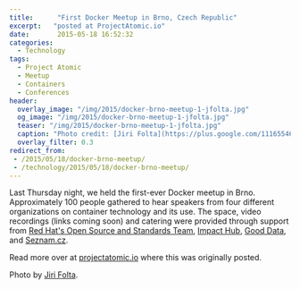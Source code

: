 ```yaml
---
title:      "First Docker Meetup in Brno, Czech Republic"
excerpt:   "posted at ProjectAtomic.io"
date:       2015-05-18 16:52:32
categories:
  - Technology
tags:
  - Project Atomic
  - Meetup
  - Containers
  - Conferences
header:
  overlay_image: "/img/2015/docker-brno-meetup-1-jfolta.jpg"
  og_image: "/img/2015/docker-brno-meetup-1-jfolta.jpg"
  teaser: "/img/2015/docker-brno-meetup-1-jfolta.jpg"
  caption: "Photo credit: [Jiri Folta](https://plus.google.com/111655466984621162361/about)"
  overlay_filter: 0.3
redirect_from:
 - /2015/05/18/docker-brno-meetup/
 - /technology/2015/05/18/docker-brno-meetup/
---
```


Last Thursday night, we held the first-ever Docker meetup in Brno. Approximately  100 people gathered to hear speakers from four different organizations on container technology and its use. The space, video recordings (links coming soon) and catering were provided through support from [Red Hat's Open Source and Standards Team](http://community.redhat.com), [Impact Hub](http://www.hubbrno.cz/en/), [Good Data](http://www.gooddata.com/), and [Seznam.cz](http://seznam.cz).

Read more over at [projectatomic.io](http://www.projectatomic.io/blog/2015/05/docker-meetup-brno/) where this was originally posted.

Photo by [Jiri Folta](https://plus.google.com/111655466984621162361/about).

<!--
**"How to explain Docker to your grandparents"** ([slides](https://podvody.fedorapeople.org/how_to_explain_dkr_.pdf), [video](http://www.motivp.com/shop/video/How_to_explain_Docker_to_your_grandparents)) by [Pavel Odvody](mailto:podvody@redhat.cz) ([github](https://github.com/shaded-enmity)) from Red Hat started off the evening.  In his talk, he explained the reasoning behind containers starting from the perspective of real world objects and no assumed knowledge.  He helped us understand why we need containers and how they accomplish their tasks.  He even touched on the ideas of containers as data stores for data we need to isolate. The presentation got the crowd ready and built a good knowledge base.  Questions started immediately including the important "What is the difference between a container and a VM?" question.

READMORE

In the cutely themed **"Marriage with Docker"** ([slides](http://www.slideshare.net/dusankatona/marriage-with-docker), [video](http://www.motivp.com/shop/video/Marriage_with_docker_hell_or_heaven)) presentation, [Dušan Katona](https://cz.linkedin.com/in/dusankatona) ([@dkatona](http://twitter.com/dkatona) of Good Data described the relationship his company has had with docker since January 2014 to today.  They are using docker in limited production.  His talk focussed on his company's work load requirement, the execution of arbitrary Ruby ETL (Extraction, Transformation, and Load) processes.  They dated around, considering OpenShift and Amazon and Google's nascent container services (at the time), but ultimately chose to start "going steady" with docker 0.7.6.  

After the "marriage" they had a fantastic honeymoon full of bliss and avoiding plain LXC code, having a REST API, and believing they could get to a single image with great resource limitation management.  Eventually, reality set in along with problems keeping their private registry set up, non-existant disk space limitations, network isolation issues and the inability to keep logs from getting large.  Finally, they reached some compromises in the marriage that have led to happiness, including using LXC to directly manage disk, putting in a program to manage logs and turning off the docker daemon's iptables routines and managing it externally.  Today they are the proud parents of about 1,000 containers a day on Docker 1.5, and that is just in limited rollout.

His big take away was that while he would do it again, knowing what he knows now, he thinks that it may be best to start with just dev and test environments until your operations team is ready to scale up for this work.

<a href="https://plus.google.com/photos/+EliskaSlobodova/albums/6149029480467230465/6149029732007516306?pid=6149029732007516306&oid=118153642793042046976"><img src="https://lh4.googleusercontent.com/-bYG0OsTyRKg/VVW99lmfmJI/AAAAAAAAIAw/2zSbIwkC-aQ/w761-h507-no/IMG_2968.jpg"></a>

During the break at the half-way point there was refreshment fueled socializating and conversation. I got pulled into a conversation about the suitability of docker for a new app being developed by a masters student at a local university. He has some interesting ideas, including possibly allowing his app to have a gui exposed via X-windows.

Tomáš Král ([@kadel](http://twitter.com/kadel) from Seznam.cz restarted the event with his talk about **"Running Docker Containers on a Mesos Cluster."** ([slides](http://www.slideshare.net/tomaskadel/running-docker-containers-on-mesos), [video](http://www.motivp.com/shop/video/Demo_deploy_containers_to_Mesos_cluster))  He began by describing Mesos and the Marathon frame work they use.  Then it was demo time.  He deployed his app and using JSON configuration files was able to specify the image and resource requirements.  Mesos provides health-checks, so the method was also defined.  First we saw the backend come online and then he started the frontend.  He demonstrated group management and a rolling upgrade.  

The first question after the presentation was about the difference between Mesos and Kubernetes.  He said they went with Mesos because it is a bit more mature and can run loads that are not containers.  This is important for their company as they are not 100% containerized.  This started a lively conversation about Mesos and how it can help with orchestration of containers.  One point in particular was around handling security issues at the container level, such as Heartbleed.  Their environment is setup with a Jenkins CI server that can rebuild and trigger redeployments easily.  When combined with their rolling upgrades, the process works well.

The final speaker of the night, [Pavel Šnajdr](mailto:snajpa@snajpa.net) from [vpsFree.cz](http://vpsfree.cz) provided us with an overview of the long history of containers in his talk, **"How Docker did not Invent Containers."** ([slides](https://vpsfree.cz/download/DM1501-How-docker-didnt-invent-containers.pdf), [video](http://www.motivp.com/shop/video/How_Docker_did_not_invent_the_containers))  He started by reviewing the differences between containers and virtual machines before taking on a journey all the way back to 1998 when container concepts first appeared in FreeBSD as jails.  

The world stayed basically unchanged until 2001 when SWSoft (now Parallels) introduced another container concept and linux-vserver appeared.  In 2004 Solaris Zones joined the scene and the OpenVZ project was open sourced by Parallels.  Features kept getting added and by 2007 IBM and HP had released container technologies.  In 2007 the vanilla kernel started to see the first major patches for containers with code from IBM and Google.  In 2008 LXC appeared and things kept growing. Finally in 2013 we see Docker appear on the scene.  Additional announcements have followed.  

In the end Pavel discussed the current state of containers in the vanilla kernel and the possibilities you can get by stacking OpenVZ inside of or on top of Docker.  His final statement reminded us that often a technology comes with a bias.  Docker tends to work better in some use cases but may not be as feature rich as alternatives like OpenVZ.  His last question to the audience was, "Do you want containers or do you want Docker?"

After more questions, the crowd broke up for discussions and retired to a local pub to finish watching the Czechs beat the Finns 5 to 3 in the Hockey World Championship.  Suffice it to say, the enthusiasm and celebration were not contained.

This event was made possible through the generous time of the speakers and support from [Red Hat's Open Source and Standards Team](http://community.redhat.com), [Impact Hub](http://www.hubbrno.cz/en/), [Good Data](http://www.gooddata.com/), and [Seznam.cz](http://seznam.cz).

Photos by [Jiri Folta](https://plus.google.com/111655466984621162361/about) and [Eliska Slobodova](https://plus.google.com/+EliskaSlobodova/about).
-->
